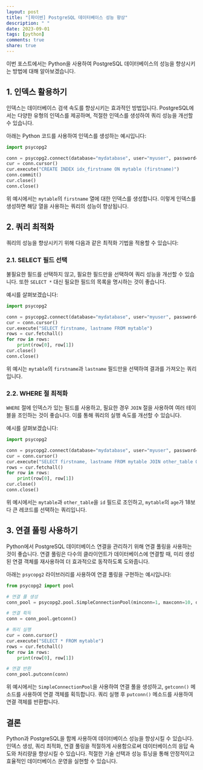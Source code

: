 ```yaml
---
layout: post
title: "[파이썬] PostgreSQL 데이터베이스 성능 향상"
description: " "
date: 2023-09-01
tags: [python]
comments: true
share: true
---
```


이번 포스트에서는 Python을 사용하여 PostgreSQL 데이터베이스의 성능을 향상시키는 방법에 대해 알아보겠습니다.

## 1. 인덱스 활용하기

인덱스는 데이터베이스 검색 속도를 향상시키는 효과적인 방법입니다. PostgreSQL에서는 다양한 유형의 인덱스를 제공하며, 적절한 인덱스를 생성하여 쿼리 성능을 개선할 수 있습니다.

아래는 Python 코드를 사용하여 인덱스를 생성하는 예시입니다:

```python
import psycopg2

conn = psycopg2.connect(database="mydatabase", user="myuser", password="mypassword", host="localhost", port="5432")
cur = conn.cursor()
cur.execute("CREATE INDEX idx_firstname ON mytable (firstname)")
conn.commit()
cur.close()
conn.close()
```

위 예시에서는 `mytable`의 `firstname` 열에 대한 인덱스를 생성합니다. 이렇게 인덱스를 생성하면 해당 열을 사용하는 쿼리의 성능이 향상됩니다.

## 2. 쿼리 최적화

쿼리의 성능을 향상시키기 위해 다음과 같은 최적화 기법을 적용할 수 있습니다:

### 2.1. SELECT 필드 선택

불필요한 필드를 선택하지 않고, 필요한 필드만을 선택하여 쿼리 성능을 개선할 수 있습니다. 또한 `SELECT *` 대신 필요한 필드의 목록을 명시하는 것이 좋습니다.

예시를 살펴보겠습니다:

```python
import psycopg2

conn = psycopg2.connect(database="mydatabase", user="myuser", password="mypassword", host="localhost", port="5432")
cur = conn.cursor()
cur.execute("SELECT firstname, lastname FROM mytable")
rows = cur.fetchall()
for row in rows:
    print(row[0], row[1])
cur.close()
conn.close()
```

위 예시는 `mytable`의 `firstname`과 `lastname` 필드만을 선택하여 결과를 가져오는 쿼리입니다.

### 2.2. WHERE 절 최적화

`WHERE` 절에 인덱스가 있는 필드를 사용하고, 필요한 경우 `JOIN` 절을 사용하여 여러 테이블을 조인하는 것이 좋습니다. 이를 통해 쿼리의 실행 속도를 개선할 수 있습니다.

예시를 살펴보겠습니다:

```python
import psycopg2

conn = psycopg2.connect(database="mydatabase", user="myuser", password="mypassword", host="localhost", port="5432")
cur = conn.cursor()
cur.execute("SELECT firstname, lastname FROM mytable JOIN other_table ON mytable.id = other_table.id WHERE mytable.age > 18")
rows = cur.fetchall()
for row in rows:
    print(row[0], row[1])
cur.close()
conn.close()
```

위 예시에서는 `mytable`과 `other_table`을 `id` 필드로 조인하고, `mytable`의 `age`가 18보다 큰 레코드를 선택하는 쿼리입니다.

## 3. 연결 풀링 사용하기

Python에서 PostgreSQL 데이터베이스 연결을 관리하기 위해 연결 풀링을 사용하는 것이 좋습니다. 연결 풀링은 다수의 클라이언트가 데이터베이스에 연결할 때, 미리 생성된 연결 객체를 재사용하여 더 효과적으로 동작하도록 도와줍니다.

아래는 `psycopg2` 라이브러리를 사용하여 연결 풀링을 구현하는 예시입니다:

```python
from psycopg2 import pool

# 연결 풀 생성
conn_pool = psycopg2.pool.SimpleConnectionPool(minconn=1, maxconn=10, database="mydatabase", user="myuser", password="mypassword", host="localhost", port="5432")

# 연결 획득
conn = conn_pool.getconn()

# 쿼리 실행
cur = conn.cursor()
cur.execute("SELECT * FROM mytable")
rows = cur.fetchall()
for row in rows:
    print(row[0], row[1])

# 연결 반환
conn_pool.putconn(conn)
```

위 예시에서는 `SimpleConnectionPool`을 사용하여 연결 풀을 생성하고, `getconn()` 메소드를 사용하여 연결 객체를 획득합니다. 쿼리 실행 후 `putconn()` 메소드를 사용하여 연결 객체를 반환합니다.

## 결론

Python과 PostgreSQL을 함께 사용하여 데이터베이스 성능을 향상시킬 수 있습니다. 인덱스 생성, 쿼리 최적화, 연결 풀링을 적절하게 사용함으로써 데이터베이스의 응답 속도와 처리량을 향상시킬 수 있습니다. 적절한 기술 선택과 성능 튜닝을 통해 안정적이고 효율적인 데이터베이스 운영을 실현할 수 있습니다.
